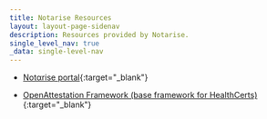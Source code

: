 ```yaml
---
title: Notarise Resources
layout: layout-page-sidenav
description: Resources provided by Notarise.
single_level_nav: true
_data: single-level-nav
---
```


- [Notαrise portal](https://www.notarise.gov.sg/){:target="_blank"}

- [OpenAttestation Framework (base framework for HealthCerts)](https://www.openattestation.com/){:target="_blank"}
